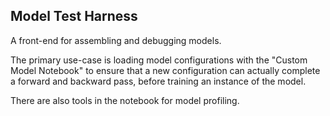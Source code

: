 ## Model Test Harness

A front-end for assembling and debugging models.

The primary use-case is loading model configurations with the "Custom Model Notebook" to ensure that a new configuration can actually complete a forward and backward pass, before training an instance of the model.

There are also tools in the notebook for model profiling.